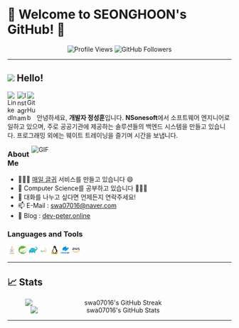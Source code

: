 # 🌟 Welcome to SEONGHOON's GitHub! 🌠

<div align="center">
  <img src="https://komarev.com/ghpvc/?username=swa07016&color=blueviolet" alt="Profile Views"/>
  <img src="https://img.shields.io/github/followers/swa07016?style=social" alt="GitHub Followers"/>
</div>

---

## <img src="https://media.giphy.com/media/hvRJCLFzcasrR4ia7z/giphy.gif" width="25px"> Hello!

<a href="https://www.linkedin.com/in/seong-hoon-jeong">
  <img align="left" alt="LinkedIn" width="22px" src="https://cdn.jsdelivr.net/npm/simple-icons@v3/icons/linkedin.svg" />
</a>
<a href="https://www.instagram.com/sunghoon0725">
  <img align="left" alt="Instagram" width="22px" src="https://cdn.jsdelivr.net/npm/simple-icons@v3/icons/instagram.svg" />
</a>
<a href="https://github.com/swa07016">
  <img align="left" alt="GitHub" width="22px" src="https://cdn.jsdelivr.net/npm/simple-icons@v3/icons/github.svg" />
</a>
<br><br>

안녕하세요, **개발자 정성훈**입니다. **NSonesoft**에서 소프트웨어 엔지니어로 일하고 있으며, 주로 공공기관에 제공하는 솔루션들의 백엔드 시스템을 만들고 있습니다. 프로그래밍 외에는 웨이트 트레이닝을 즐기며 시간을 보냅니다.

<img align="right" alt="GIF" src="https://i.giphy.com/media/v1.Y2lkPTc5MGI3NjExOHg2NnhkMzZ1NjFlMnlqNTd3MDA2b2k5bDhsNW8yMGkxdDB6enQ1eiZlcD12MV9pbnRlcm5hbF9naWZfYnlfaWQmY3Q9Zw/RbDKaczqWovIugyJmW/giphy.gif" width="450" />

### **About Me**

- 👨🏽‍💻 [매일 글귀](https://play.google.com/store/apps/details?id=com.silvertown.android.dailyphrase&hl=ko-KR) 서비스를 만들고 있습니다 😄
- 🌱 Computer Science를 공부하고 있습니다 🧑🏻‍💻
- 💬 대화를 나누고 싶다면 언제든지 연락주세요!
- 📫 E-Mail : [swa07016@naver.com](mailto:swa07016@naver.com)
- 📝 Blog : [dev-peter.online](https://dev-peter.online/)

### **Languages and Tools**  

<p>
<code><img height="20" src="https://raw.githubusercontent.com/github/explore/master/topics/java/java.png"></code>
<code><img height="20" src="https://raw.githubusercontent.com/github/explore/master/topics/spring-boot/spring-boot.png"></code>
<code><img height="20" src="https://raw.githubusercontent.com/github/explore/master/topics/gradle/gradle.png"></code>
<code><img height="20" src="https://raw.githubusercontent.com/github/explore/master/topics/mysql/mysql.png"></code>
<code><img height="20" src="https://raw.githubusercontent.com/github/explore/master/topics/linux/linux.png"></code>
<code><img height="20" src="https://raw.githubusercontent.com/github/explore/master/topics/docker/docker.png"></code>
<code><img height="20" src="https://raw.githubusercontent.com/github/explore/master/topics/aws/aws.png"></code>
</p>

---

## 📈 Stats
<p align="center">
    <img src="https://github-readme-streak-stats.herokuapp.com/?user=swa07016&theme=dark" alt="swa07016's GitHub Streak" style="display: inline-block; vertical-align: top;" width="424" />
    <img src="https://github-readme-stats.vercel.app/api?username=swa07016&show_icons=true&theme=gotham" alt="swa07016's GitHub Stats" style="display: inline-block; vertical-align: top;" width="400" />
</p>


---
